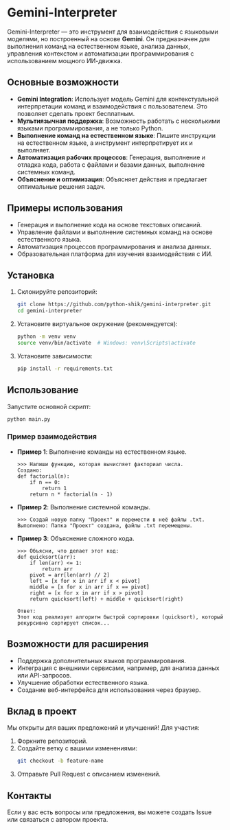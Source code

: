 # Gemini-Interpreter

Gemini-Interpreter — это инструмент для взаимодействия с языковыми моделями, но построенный на основе **Gemini**. Он предназначен для выполнения команд на естественном языке, анализа данных, управления контекстом и автоматизации программирования с использованием мощного ИИ-движка.

## Основные возможности

- **Gemini Integration**: Использует модель Gemini для контекстуальной интерпретации команд и взаимодействия с пользователем. Это позволяет сделать проект бесплатным.
- **Мультиязычная поддержка**: Возможность работать с несколькими языками программирования, а не только Python.
- **Выполнение команд на естественном языке**: Пишите инструкции на естественном языке, а инструмент интерпретирует их и выполняет.
- **Автоматизация рабочих процессов**: Генерация, выполнение и отладка кода, работа с файлами и базами данных, выполнение системных команд.
- **Объяснение и оптимизация**: Объясняет действия и предлагает оптимальные решения задач.

## Примеры использования

- Генерация и выполнение кода на основе текстовых описаний.
- Управление файлами и выполнение системных команд на основе естественного языка.
- Автоматизация процессов программирования и анализа данных.
- Образовательная платформа для изучения взаимодействия с ИИ.

## Установка

1. Склонируйте репозиторий:
   ```bash
   git clone https://github.com/python-shik/gemini-interpreter.git
   cd gemini-interpreter
   ```

2. Установите виртуальное окружение (рекомендуется):
   ```bash
   python -m venv venv
   source venv/bin/activate  # Windows: venv\Scripts\activate
   ```

3. Установите зависимости:
   ```bash
   pip install -r requirements.txt
   ```

## Использование

Запустите основной скрипт:
```bash
python main.py
```

### Пример взаимодействия

- **Пример 1**: Выполнение команды на естественном языке.
  ```
  >>> Напиши функцию, которая вычисляет факториал числа.
  Создано:
  def factorial(n):
      if n == 0:
          return 1
      return n * factorial(n - 1)
  ```

- **Пример 2**: Выполнение системной команды.
  ```
  >>> Создай новую папку "Проект" и перемести в неё файлы .txt.
  Выполнено: Папка "Проект" создана, файлы .txt перемещены.
  ```

- **Пример 3**: Объяснение сложного кода.
  ```
  >>> Объясни, что делает этот код: 
  def quicksort(arr):
      if len(arr) <= 1:
          return arr
      pivot = arr[len(arr) // 2]
      left = [x for x in arr if x < pivot]
      middle = [x for x in arr if x == pivot]
      right = [x for x in arr if x > pivot]
      return quicksort(left) + middle + quicksort(right)

  Ответ:
  Этот код реализует алгоритм быстрой сортировки (quicksort), который рекурсивно сортирует список...
  ```

## Возможности для расширения

- Поддержка дополнительных языков программирования.
- Интеграция с внешними сервисами, например, для анализа данных или API-запросов.
- Улучшение обработки естественного языка.
- Создание веб-интерфейса для использования через браузер.

## Вклад в проект

Мы открыты для ваших предложений и улучшений! Для участия:
1. Форкните репозиторий.
2. Создайте ветку с вашими изменениями:
   ```bash
   git checkout -b feature-name
   ```
3. Отправьте Pull Request с описанием изменений.


## Контакты

Если у вас есть вопросы или предложения, вы можете создать Issue или связаться с автором проекта.

